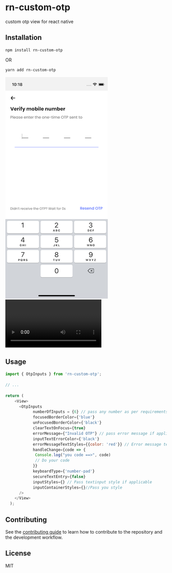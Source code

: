 # rn-custom-otp

custom otp view for react native

## Installation

```sh
npm install rn-custom-otp
```

OR

```sh
yarn add rn-custom-otp
```

![Example](https://github.com/Ashi90/ashish-rn-otp/blob/master/otpinput.png)
![Example](https://github.com/Ashi90/ashish-rn-otp/blob/master/otp.mp4)

## Usage

```js
import { OtpInputs } from 'rn-custom-otp';

// ...

return (
    <View>
      <OtpInputs
            numberOfInputs = {6} // pass any number as per requirements
            focusedBorderColor={'blue'}
            unFocusedBorderColor={'black'}
            clearTextOnFocus={true}
            errorMessage={"Invalid OTP"} // pass error message if applicable
            inputTextErrorColor={'black'}
            errorMessageTextStyles={{color: 'red'}} // Error message text style
            handleChange={code => {
             Console.log("you code ==>", code)
             // Do your code
            }}
            keyboardType={'number-pad'}
            secureTextEntry={false}
            inputStyles={} // Pass textinput style if applicable
            inputContainerStyles={}//Pass you style
      />
    </View>
  );
```

## Contributing

See the [contributing guide](CONTRIBUTING.md) to learn how to contribute to the repository and the development workflow.

## License

MIT

```

```
